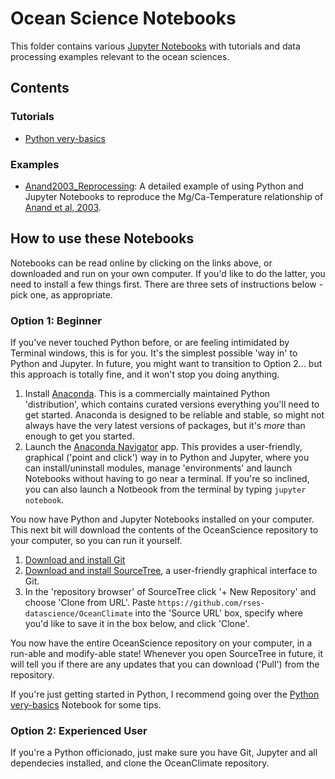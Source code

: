 # Ocean Science Notebooks

This folder contains various [Jupyter Notebooks](http://jupyter.org/) with tutorials and data processing examples relevant to the ocean sciences.

## Contents

### Tutorials
* [Python very-basics](Tutorials/Python_very-basics.ipynb)
<!-- * [Git very-basics](Tutorials/Git_Very_Basics.ipynb) -->

### Examples
* [Anand2003_Reprocessing](Examples/Anand2003_Reprocessing.ipynb): A detailed example of using Python and Jupyter Notebooks to reproduce the Mg/Ca-Temperature relationship of [Anand et al, 2003](http://dx.doi.org/10.1029/2002PA000846).

## How to use these Notebooks

Notebooks can be read online by clicking on the links above, or downloaded and run on your own computer. If you'd like to do the latter, you need to install a few things first. There are three sets of instructions below - pick one, as appropriate.

### Option 1: Beginner

If you've never touched Python before, or are feeling intimidated by Terminal windows, this is for you. It's the simplest possible 'way in' to Python and Jupyter. In future, you might want to transition to Option 2... but this approach is totally fine, and it won't stop you doing anything.

1. Install [Anaconda](https://www.continuum.io/downloads).
    This is a commercially maintained Python 'distribution', which contains curated versions everything you'll need to get started. Anaconda is designed to be reliable and stable, so might not always have the very latest versions of packages, but it's *more* than enough to get you started.
2. Launch the [Anaconda Navigator](https://docs.continuum.io/anaconda/navigator/) app.
    This provides a user-friendly, graphical ('point and click') way in to Python and Jupyter, where you can install/uninstall modules, manage 'environments' and launch Notebooks without having to go near a terminal. If you're so inclined, you can also launch a Notbeook from the terminal by typing `jupyter notebook`.

You now have Python and Jupyter Notebooks installed on your computer. This next bit will download the contents of the OceanScience repository to your computer, so you can run it yourself.

1. [Download and install Git](https://git-scm.com/downloads)
2. [Download and install SourceTree](https://www.sourcetreeapp.com/), a user-friendly graphical interface to Git.
3. In the 'repository browser' of SourceTree click '+ New Repository' and choose 'Clone from URL'. Paste `https://github.com/rses-datascience/OceanClimate` into the 'Source URL' box, specify where you'd like to save it in the box below, and click 'Clone'.

You now have the entire OceanScience repository on your computer, in a run-able and modify-able state! Whenever you open SourceTree in future, it will tell you if there are any updates that you can download ('Pull') from the repository.

If you're just getting started in Python, I recommend going over the [Python very-basics](Tutorials/Python_very-basics.ipynb) Notebook for some tips.

<!-- ### Option 2: Dedicated Beginner / Intermediate

1. Install [Docker](https://www.docker.com/).
    Docker provides a convenient way of installing software so that it 'just works' on any computer or platform.
2. Install the [Jupyter Data Science docker 'container'](https://hub.docker.com/r/jupyter/datascience-notebook/) that has everything you need to get started in Jupyter Notebook. To do this, make sure docker is running (open the application), then open a terminal window and type:"
```bash
docker pull jupyter/datascience-notebook
```
3. Start the 'container' by replacing `my_path` in the following with your desired directory, and running:
```bash
docker run -it --rm -p 8888:8888 -v /my_path/:/home/jovyan/work jupyter/datascience-notebook
```
4. [Download and install Git](https://git-scm.com/downloads)
5. [Download and install SourceTree](https://www.sourcetreeapp.com/), a user-friendly graphical interface to Git.
6. In the 'repository browser' of SourceTree click '+ New Repository' and choose 'Clone from URL'. Paste `https://github.com/rses-datascience/OceanClimate` into the 'Source URL' box, specify where you'd like to save it in the box below, and click 'Clone'.
7. Pyth-ON! -->

### Option 2: Experienced User
If you're a Python officionado, just make sure you have Git, Jupyter and all dependecies installed, and clone the OceanClimate repository.